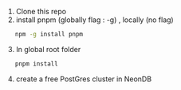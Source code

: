1) Clone this repo
2) install pnpm (globally flag : -g) , locally (no flag)
```bash
   npm -g install pnpm
```
   
3) In global root folder
```bash
   pnpm install
```

4) create a free PostGres cluster in NeonDB

